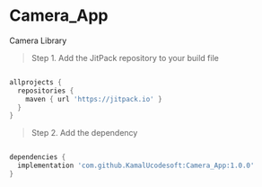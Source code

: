 # Camera_App
Camera Library

> Step 1. Add the JitPack repository to your build file

```gradle 

allprojects {
  repositories {
    maven { url 'https://jitpack.io' }
  }
}

```

> Step 2. Add the dependency

```gradle

dependencies {
  implementation 'com.github.KamalUcodesoft:Camera_App:1.0.0'
}

```
